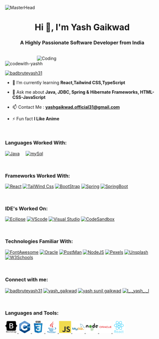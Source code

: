 ![MasterHead](https://user-images.githubusercontent.com/74038190/225813708-98b745f2-7d22-48cf-9150-083f1b00d6c9.gif)
<h1 align="center">Hi 👋, I'm Yash Gaikwad</h1>
<h3 align="center">A Highly Passionate Software Developer from India</h3>
<br>
<img align="right" alt="Coding" width="400" src="https://camo.githubusercontent.com/c1dcb74cc1c1835b1d716f5051499a2814c683c806b15f04b0eba492863703e9/68747470733a2f2f63646e2e6472696262626c652e636f6d2f75736572732f3733303730332f73637265656e73686f74732f363538313234332f6176656e746f2e676966">
<p align="left"> <img src="https://komarev.com/ghpvc/?username=codewith-yashh&label=Profile%20views&color=0e75b6&style=flat" alt="codewith-yashh" /> </p>
<p align="left"> <a href="https://twitter.com/badbruteyash31" target="blank"><img src="https://img.shields.io/twitter/follow/badbruteyash31?logo=twitter&style=for-the-badge" alt="badbruteyash31" /></a> </p>

- 🌱 I’m currently learning **React,Tailwind CSS,TypeScript**

- 💬 Ask me about **Java, JDBC, Spring & Hibernate Frameworks, HTML-CSS-JavaScript**

- 📫 Contact Me : **yashgaikwad.official31@gmail.com**

- ⚡ Fun fact **I Like Anime**
<br>

<h3 align="left">Languages Worked With:</h3>
<p align="left"> 
<a href="https://www.java.com/en/" target="blank"><img src="https://camo.githubusercontent.com/6cbecd63a9a8f83ee186885c446938820ffa8304942a284ee6e1e2acb2bfd822/68747470733a2f2f696d672e736869656c64732e696f2f62616467652f6a6176612d2532334544384230302e7376673f7374796c653d666f722d7468652d6261646765266c6f676f3d6a617661266c6f676f436f6c6f723d7768697465" alt="Java" /><a/>
<a href="" target="blank"><img src="https://img.shields.io/badge/HTML5-E34F26?style=for-the-badge&logo=html5&logoColor=white" alt="" /><a/>
<a href="" target="blank"><img src="https://img.shields.io/badge/CSS3-1572B6?style=for-the-badge&logo=css3&logoColor=white" alt="" /><a/>
<a href="" target="blank"><img src="https://img.shields.io/badge/JavaScript-323330?style=for-the-badge&logo=javascript&logoColor=F7DF1E" alt="" /><a/>
<a href="" target="blank"><img src="https://img.shields.io/badge/json-5E5C5C?style=for-the-badge&logo=json&logoColor=white" alt="" /><a/>
<a href="https://www.mysql.com/" target="blank"><img src="https://img.shields.io/badge/MySQL-005C84?style=for-the-badge&logo=mysql&logoColor=white" alt="mySql" /></a>
</p>
<br>
  
<h3 align="left">Frameworks Worked With:</h3>
<p align="left">
<a href="https://react.dev/" target="blank"><img src="https://img.shields.io/badge/React-20232A?style=for-the-badge&logo=react&logoColor=61DAFB" alt="React" /><a/>
<a href="https://tailwindcss.com/" target="blank"><img src="https://img.shields.io/badge/Tailwind_CSS-38B2AC?style=for-the-badge&logo=tailwind-css&logoColor=white" alt="TailWind Css" /><a/>
<a href="https://getbootstrap.com/" target="blank"><img src="https://img.shields.io/badge/Bootstrap-563D7C?style=for-the-badge&logo=bootstrap&logoColor=white" alt="BootStrap" /><a/>
<a href="https://spring.io/" target="blank"><img src="https://img.shields.io/badge/Spring-6DB33F?style=for-the-badge&logo=spring&logoColor=white" alt="Spring" /><a/>
<a href="https://spring.io/projects/spring-boot/" target="blank"><img src="https://img.shields.io/badge/Spring_Boot-F2F4F9?style=for-the-badge&logo=spring-boot" alt="SpringBoot" /><a/>
</p>
<br>

<h3 align="left">IDE's Worked On:</h3>
<p align="left"> 
<a href="https://www.eclipse.org/ide/" target="blank"><img src="https://img.shields.io/badge/Eclipse-2C2255?style=for-the-badge&logo=eclipse&logoColor=white" alt="Ecilipse" /><a/>
<a href="https://code.visualstudio.com/" target="blank"><img src="https://img.shields.io/badge/VSCode-0078D4?style=for-the-badge&logo=visual%20studio%20code&logoColor=white" alt="VScode" /><a/>
<a href="https://visualstudio.microsoft.com/" target="blank"><img src="https://img.shields.io/badge/Visual_Studio-5C2D91?style=for-the-badge&logo=visual%20studio&logoColor=white" alt="Visual Studio" /><a/>
<a href="https://codesandbox.io/" target="blank"><img src="https://img.shields.io/badge/Codesandbox-000000?style=for-the-badge&logo=CodeSandbox&logoColor=white" alt="CodeSandbox" /><a/>
</p>
<br>
  
<h3 align="left">Technologies Familiar With:</h3>
<p align="left"> 
<a href="https://fontawesome.com/" target="blank"><img src="https://img.shields.io/badge/Font_Awesome-339AF0?style=for-the-badge&logo=fontawesome&logoColor=white" alt="FontAwesome" /><a/>
<a href="https://www.oracle.com/" target="blank"><img src="https://img.shields.io/badge/Oracle-F80000?style=for-the-badge&logo=Oracle&logoColor=white" alt="Oracle" /></a>
<a href="https://www.postman.com/" target="blank"><img src="https://img.shields.io/badge/Postman-FF6C37?style=for-the-badge&logo=Postman&logoColor=white" alt="PostMan" /><a/>
<a href="https://nodejs.org/en" target="blank"><img src="https://img.shields.io/badge/Node%20js-339933?style=for-the-badge&logo=nodedotjs&logoColor=white" alt="NodeJS" /><a/>
<a href="https://www.pexels.com/" target="blank"><img src="https://img.shields.io/badge/Pexels-05A081?style=for-the-badge&logo=pexels&logoColor=white" alt="Pexels" /><a/>
<a href="https://unsplash.com/" target="blank"><img src="https://img.shields.io/badge/Unsplash-000000?style=for-the-badge&logo=Unsplash&logoColor=white" alt="Unsplash" /><a/>
<a href="https://www.w3schools.com/" target="blank"><img src="https://img.shields.io/badge/W3Schools-04AA6D?style=for-the-badge&logo=W3Schools&logoColor=white" alt="W3Schools" /><a/>
</p>
<br>

<h3 align="left">Connect with me:</h3>
<p align="left">
<a href="https://twitter.com/badbruteyash31" target="blank"><img align="center" src="https://raw.githubusercontent.com/rahuldkjain/github-profile-readme-generator/master/src/images/icons/Social/twitter.svg" alt="badbruteyash31" height="30" width="40" /></a>
<a href="https://linkedin.com/in/yash_gaikwad" target="blank"><img align="center" src="https://raw.githubusercontent.com/rahuldkjain/github-profile-readme-generator/master/src/images/icons/Social/linked-in-alt.svg" alt="yash_gaikwad" height="30" width="40" /></a>
<a href="https://fb.com/yash sunil gaikwad" target="blank"><img align="center" src="https://raw.githubusercontent.com/rahuldkjain/github-profile-readme-generator/master/src/images/icons/Social/facebook.svg" alt="yash sunil gaikwad" height="30" width="40" /></a>
<a href="https://instagram.com/l_._yash_._l" target="blank"><img align="center" src="https://raw.githubusercontent.com/rahuldkjain/github-profile-readme-generator/master/src/images/icons/Social/instagram.svg" alt="l_._yash_._l" height="30" width="40" /></a>
</p>
<br>

<h3 align="left">Languages and Tools:</h3>
<p align="left"> <a href="https://getbootstrap.com" target="_blank" rel="noreferrer"> <img src="https://raw.githubusercontent.com/devicons/devicon/master/icons/bootstrap/bootstrap-plain-wordmark.svg" alt="bootstrap" width="40" height="40"/> </a> <a href="https://www.w3schools.com/cpp/" target="_blank" rel="noreferrer"> <img src="https://raw.githubusercontent.com/devicons/devicon/master/icons/cplusplus/cplusplus-original.svg" alt="cplusplus" width="40" height="40"/> </a> <a href="https://www.w3schools.com/css/" target="_blank" rel="noreferrer"> <img src="https://raw.githubusercontent.com/devicons/devicon/master/icons/css3/css3-original-wordmark.svg" alt="css3" width="40" height="40"/> </a>  <a href="https://www.java.com" target="_blank" rel="noreferrer"> <img src="https://raw.githubusercontent.com/devicons/devicon/master/icons/java/java-original.svg" alt="java" width="40" height="40"/> </a> <a href="https://developer.mozilla.org/en-US/docs/Web/JavaScript" target="_blank" rel="noreferrer"> <img src="https://raw.githubusercontent.com/devicons/devicon/master/icons/javascript/javascript-original.svg" alt="javascript" width="40" height="40"/> </a> <a href="https://www.mysql.com/" target="_blank" rel="noreferrer"> <img src="https://raw.githubusercontent.com/devicons/devicon/master/icons/mysql/mysql-original-wordmark.svg" alt="mysql" width="40" height="40"/> </a> <a href="https://nodejs.org" target="_blank" rel="noreferrer"> <img src="https://raw.githubusercontent.com/devicons/devicon/master/icons/nodejs/nodejs-original-wordmark.svg" alt="nodejs" width="40" height="40"/> </a> <a href="https://www.oracle.com/" target="_blank" rel="noreferrer"> <img src="https://raw.githubusercontent.com/devicons/devicon/master/icons/oracle/oracle-original.svg" alt="oracle" width="40" height="40"/> </a> <a href="https://reactjs.org/" target="_blank" rel="noreferrer"> <img src="https://raw.githubusercontent.com/devicons/devicon/master/icons/react/react-original-wordmark.svg" alt="react" width="40" height="40"/> </a> </p>

